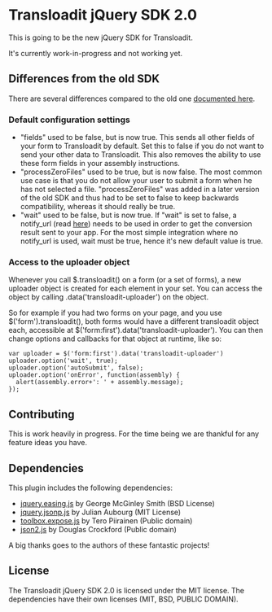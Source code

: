 # Transloadit jQuery SDK 2.0

This is going to be the new jQuery SDK for Transloadit.

It's currently work-in-progress and not working yet.

## Differences from the old SDK

There are several differences compared to the old one [documented here](http://transloadit.com/docs/jquery-plugin).

### Default configuration settings

* "fields" used to be false, but is now true. This sends all other fields of your form to Transloadit by default. Set this to false if you do not want to send your other data to Transloadit. This also removes the ability to use these form fields in your assembly instructions.
* "processZeroFiles" used to be true, but is now false. The most common use case is that you do not allow your user to submit a form when he has not selected a file. "processZeroFiles" was added in a later version of the old SDK and thus had to be set to false to keep backwards compatibility, whereas it should really be true.
* "wait" used to be false, but is now true. If "wait" is set to false, a notify_url (read [here](https://transloadit.com/docs/server-notifications)) needs to be used in order to get the conversion result sent to your app. For the most simple integration where no notify_url is used, wait must be true, hence it's new default value is true.

### Access to the uploader object

Whenever you call $.transloadit() on a form (or a set of forms), a new uploader object is created for each element in your set. You can access the object by calling .data('transloadit-uploader') on the object.

So for example if you had two forms on your page, and you use $('form').transloadit(), both forms would have a different transloadit object each, accessible at $('form:first').data('transloadit-uploader'). You can then change options and callbacks for that object at runtime, like so:

    var uploader = $('form:first').data('transloadit-uploader')
    uploader.option('wait', true);
    uploader.option('autoSubmit', false);
    uploader.option('onError', function(assembly) {
      alert(assembly.error+': ' + assembly.message);
    });


## Contributing

This is work heavily in progress. For the time being we are thankful for any feature ideas you have.

## Dependencies

This plugin includes the following dependencies:

* [jquery.easing.js](http://gsgd.co.uk/sandbox/jquery/easing/) by George McGinley Smith (BSD License)
* [jquery.jsonp.js](http://code.google.com/p/jquery-jsonp/) by Julian Aubourg (MIT License)
* [toolbox.expose.js](http://flowplayer.org/tools/toolbox/expose.html) by Tero Piirainen (Public domain)
* [json2.js](http://www.json.org/json2.js) by Douglas Crockford (Public domain)

A big thanks goes to the authors of these fantastic projects!

## License

The Transloadit jQuery SDK 2.0 is licensed under the MIT license. The dependencies
have their own licenses (MIT, BSD, PUBLIC DOMAIN).
